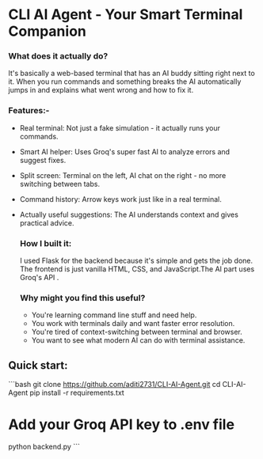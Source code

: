 # CLI AI Agent - Your Smart Terminal Companion

### What does it actually do?
It's basically a web-based terminal that has an AI buddy sitting right next to it. When you run commands and something breaks the AI automatically jumps in and explains what went wrong and how to fix it.

### Features:-
* Real terminal: Not just a fake simulation - it actually runs your commands.
* Smart AI helper: Uses Groq's super fast AI to analyze errors and suggest fixes.
* Split screen: Terminal on the left, AI chat on the right - no more switching between tabs.
* Command history: Arrow keys work just like in a real terminal.
* Actually useful suggestions: The AI understands context and gives practical advice.

  ### How I built it:
  I used Flask for the backend because it's simple and gets the job done. The frontend is just vanilla HTML, CSS, and JavaScript.The AI part uses Groq's API .

  ### Why might you find this useful?
  - You're learning command line stuff and need help.
  - You work with terminals daily and want faster error resolution.
  - You're tired of context-switching between terminal and browser.
  - You want to see what modern AI can do with terminal assistance.
 
 ## Quick start:

\`\`\`bash
git clone https://github.com/aditi2731/CLI-AI-Agent.git
cd CLI-AI-Agent
pip install -r requirements.txt
# Add your Groq API key to .env file
python backend.py
\`\`\`
